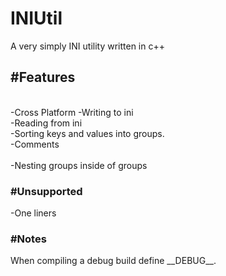 # INIUtil
A very simply INI utility written in c++

<h2>#Features</h2></br>
-Cross Platform
-Writing to ini</br>
-Reading from ini</br>
-Sorting keys and values into groups.</br>
-Comments</br></br>
-Nesting groups inside of groups</br>

<h3>#Unsupported</h3>
-One liners

<h3>#Notes</h3>
When compiling a debug build define __DEBUG__.
